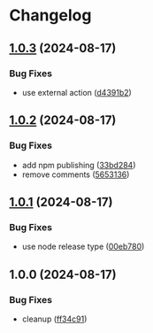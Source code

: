 # Changelog

## [1.0.3](https://github.com/reasonai/cli/compare/v1.0.2...v1.0.3) (2024-08-17)


### Bug Fixes

* use external action ([d4391b2](https://github.com/reasonai/cli/commit/d4391b21c34bafe1ea1e5b2c3e2dafb51bd8a37f))

## [1.0.2](https://github.com/reasonai/cli/compare/v1.0.1...v1.0.2) (2024-08-17)


### Bug Fixes

* add npm publishing ([33bd284](https://github.com/reasonai/cli/commit/33bd28469adf245e172be3c9c8c2dad4061cd5d2))
* remove comments ([5653136](https://github.com/reasonai/cli/commit/5653136eae5a8b280ecbd7fb08ee3ca33c62bb44))

## [1.0.1](https://github.com/reasonai/cli/compare/v1.0.0...v1.0.1) (2024-08-17)


### Bug Fixes

* use node release type ([00eb780](https://github.com/reasonai/cli/commit/00eb780daa1ed6961bf91d68005035cc35a8c217))

## 1.0.0 (2024-08-17)


### Bug Fixes

* cleanup ([ff34c91](https://github.com/reasonai/cli/commit/ff34c91d5e645185b06fd117891dbaa3088d030f))
